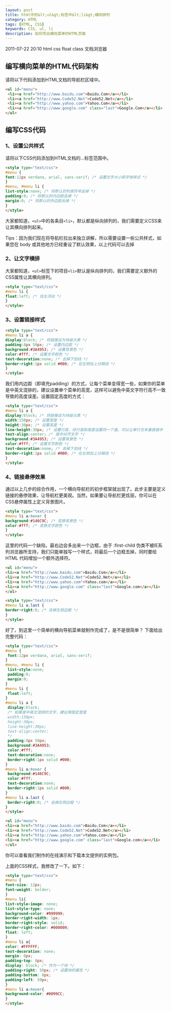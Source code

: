 ```yaml
---
layout: post
title: html中的&lt;ul&gt;标签中&lt;li&gt;横向排列
category: HTML
tags: [HTML, CSS]
keywords: CSS, ul, li
description: 如何写出横向菜单的HTML页面
---
```


2011-07-22 20:10  html css float class  文档浏览器

## 编写横向菜单的HTML代码架构

请将以下代码添加到HTML文档的导航栏区域中。

```html
<ul id="menu">
 <li><a href="http://www.baidu.com">Baidu.Com</a></li>
 <li><a href="http://www.Code52.Net">Code52.Net</a></li>
 <li><a href="http://www.yahoo.com">Yahoo.Com</a></li>
 <li><a href="http://www.google.com" class="last">Google.Com</a></li>
</ul>
```

<!--more-->

## 编写CSS代码

### 1、设置公共样式

请将以下CSS代码添加到HTML文档的<head>...</head>标签范围中。

```html
<style type="text/css">
#menu { 
font:12px verdana, arial, sans-serif; /* 设置文字大小和字体样式 */
}
#menu, #menu li {
list-style:none; /* 将默认的列表符号去掉 */
padding:0; /* 将默认的内边距去掉 */
margin:0; /* 将默认的外边距去掉 */
}
</style>
```

大家都知道，`<ul>`中的各条目`<li>`，默认都是纵向排列的，我们需要定义CSS来让其横向排列起来。

Tips：因为我们现在将导航栏拉出来独立讲解，所以需要设置一些公共样式，如果您在 body 或其他地方已经重设了默认效果，以上代码可以去掉

### 2、让文字横排

大家都知道，`<ul>`标签下的项目`<li>`默认是纵向排列的，我们需要定义额外的CSS属性让其横向排列。

```html
<style type="text/css">
#menu li { 
float:left; /* 往左浮动 */
}
</style>
```

### 3、设置链接样式

```html
<style type="text/css">
#menu li a {
display:block; /* 将链接设为块级元素 */
padding:8px 50px; /* 设置内边距 */
background:#3A4953; /* 设置背景色 */
color:#fff; /* 设置文字颜色 */
text-decoration:none; /* 去掉下划线 */
border-right:1px solid #000; /* 在左侧加上分隔线 */
}
</style>
```

我们用内边距（即填充padding）的方式，让每个菜单变得宽一些，如果你的菜单是中英文混排的，建议设置单个菜单的高宽，这样可以避免中英文字符行高不一致导致的高度误差。设置固定高度的方式：

```html
<style type="text/css">
#menu li a {
display:block; /* 将链接设为块级元素 */
width:150px; /* 设置宽度 */
height:30px; /* 设置高度 */
line-height:30px; /* 设置行高，将行高和高度设置同一个值，可以让单行文本垂直居中 */
text-align:center; /* 居中对齐文字 */
background:#3A4953; /* 设置背景色 */
color:#fff; /* 设置文字颜色 */
text-decoration:none; /* 去掉下划线 */
border-right:1px solid #000; /* 在左侧加上分隔线 */
}
</style>
```

### 4、链接悬停效果

通过以上几步的综合作用，一个横向导航栏的初步框架就出现了。此步主要是定义链接的悬停效果，让导航栏更美观。当然，如果要让导航栏更炫丽，你可以在CSS悬停属性上定义背景图片。

```html
<style type="text/css">
#menu li a:hover {
background:#146C9C; /* 变换背景色 */
color:#fff; /* 变换文字颜色 */
}
</style>
```

这里的代码一个缺陷，最右边会多出来一个边框，由于 :first-child 伪类不被IE系列浏览器所支持，我们只能单独写一个样式，将最后一个边框去掉，同时要给 HTML 代码增加一个额外选择符。

```html
<ul id="menu">
<li><a href="http://www.baidu.com">Baidu.Com</a></li>
<li><a href="http://www.Code52.Net">Code52.Net</a></li>
<li><a href="http://www.yahoo.com">Yahoo.com</a></li>
<li><a href="http://www.google.com" class="last">Google.com</a></li>
</ul>

<style type="text/css">
#menu li a.last {
border-right:0; /* 去掉左侧边框 */
}
</style>
```

好了，到这里一个简单的横向导航菜单就制作完成了，是不是很简单？ 下面给出完整代码：

```html
<style type="text/css">
#menu { 
 font:12px verdana, arial, sans-serif; 
}
#menu, #menu li {
 list-style:none;
 padding:0;
 margin:0;
}
#menu li { 
 float:left; 
}
#menu li a {
 display:block;
 /* 如果是中英文混排的文字，建议用固定宽度
 width:150px;
 height:30px;
 line-height:30px;
 text-align:center;
 */
 padding:8px 50px;
 background:#3A4953;
 color:#fff;
 text-decoration:none;
 border-right:1px solid #000;
}
#menu li a:hover {
 background:#146C9C;
 color:#fff;
 text-decoration:none;
 border-right:1px solid #000;
}
#menu li a.last {
 border-right:0; /* 去掉左侧边框 */
}
</style>

<ul id="menu">
<li><a href="http://www.baidu.com">Baidu.Com</a></li>
<li><a href="http://www.Code52.Net">Code52.Net</a></li>
<li><a href="http://www.yahoo.com">Yahoo.com</a></li>
<li><a href="http://www.google.com" class="last">Google.com</a></li>
</ul>
```

你可以查看我们制作的在线演示和下载本文提供的实例包。

上面的CSS样式，我修改了一下。如下：

```html
<style type="text/css">
#menu {
font-size: 12px;
font-weight: bolder;
}
#menu li{
list-style-image: none;
list-style-type: none;
background-color: #999999;
border-right-width: 1px;
border-right-style: solid;
border-right-color: #000000;
float: left;
}
#menu li a{
color: #FFFFFF;
text-decoration: none;
margin: 0px;
padding-top: 8px;
display: block; /* 作为一个块 */
padding-right: 50px; /* 设置块的属性 */
padding-bottom: 8px;
padding-left: 50px;
}
#menu li a:hover{
background-color: #0099CC;
}
</style>
```
  
